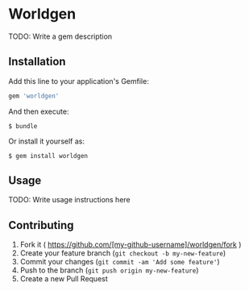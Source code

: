 # Worldgen

TODO: Write a gem description

## Installation

Add this line to your application's Gemfile:

```ruby
gem 'worldgen'
```

And then execute:

    $ bundle

Or install it yourself as:

    $ gem install worldgen

## Usage

TODO: Write usage instructions here

## Contributing

1. Fork it ( https://github.com/[my-github-username]/worldgen/fork )
2. Create your feature branch (`git checkout -b my-new-feature`)
3. Commit your changes (`git commit -am 'Add some feature'`)
4. Push to the branch (`git push origin my-new-feature`)
5. Create a new Pull Request
